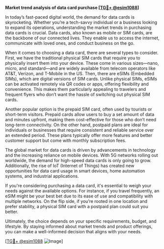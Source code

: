 **Market trend analysis of data card purchase [[TG💪+ @esim1088](https://t.me/s/esim1088)]**

In today’s fast-paced digital world, the demand for data cards is skyrocketing. Whether you’re a tech-savvy individual or a business looking to expand its operations, understanding the market trends in purchasing data cards is crucial. Data cards, also known as mobile or SIM cards, are the backbone of our connected lives. They enable us to access the internet, communicate with loved ones, and conduct business on the go.

When it comes to choosing a data card, there are several types to consider. First, we have the traditional physical SIM cards that require you to physically insert them into your device. These come in various sizes—nano, micro, and standard—and are widely available from telecom operators like AT&T, Verizon, and T-Mobile in the US. Then, there are eSIMs (Embedded SIMs), which are digital versions of SIM cards. Unlike physical SIMs, eSIMs can be activated remotely via QR codes or apps, offering flexibility and convenience. This makes them particularly appealing to travelers and frequent flyers who don’t want the hassle of switching out physical SIM cards.

Another popular option is the prepaid SIM card, often used by tourists or short-term visitors. Prepaid cards allow users to buy a set amount of data and minutes upfront, making them cost-effective for those who don’t need long-term connectivity. On the other hand, postpaid plans are ideal for individuals or businesses that require consistent and reliable service over an extended period. These plans typically offer more features and better customer support but come with monthly subscription fees.

The global market for data cards is driven by advancements in technology and the increasing reliance on mobile devices. With 5G networks rolling out worldwide, the demand for high-speed data cards is only going to grow. Additionally, the rise of IoT (Internet of Things) has created new opportunities for data card usage in smart devices, home automation systems, and industrial applications.

If you're considering purchasing a data card, it's essential to weigh your needs against the available options. For instance, if you travel frequently, an eSIM might be your best bet due to its ease of use and compatibility with multiple networks. On the flip side, if you’re rooted in one location and prefer stability, a physical SIM card with a postpaid plan could suit you better.

Ultimately, the choice depends on your specific requirements, budget, and lifestyle. By staying informed about market trends and product offerings, you can make a well-informed decision that aligns with your needs.

[[TG💪+ @esim1088](https://t.me/s/esim1088) ![Image](https://i.postimg.cc/Y0z9fWf4/image.png)]
